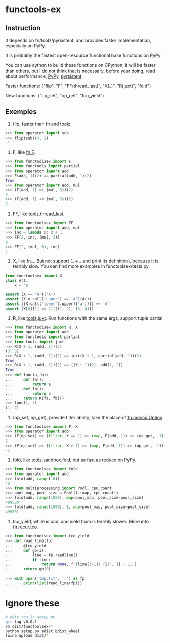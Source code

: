 # functools-ex

## Instruction
It depends on fn/toolz/pyrsistent, and provides faster implementation, especially on PyPy.

It is probably the fastest open-resource functional base functions on PyPy.

You can use cython to build these functions on CPython, it will be faster than others,
but I do not think that is necessary, before your doing, read about performance,
[PyPy](https://www.pypy.org/performance.html), [pyrsistent](https://github.com/tobgu/pyrsistent#performance).


Faster functions:
    ("flip", "F", "FF(thread_last)", "X(_)", "R(juxt)", "fold")

New functions:
    ("op_set", "op_get", "tco_yield")

## Exemples

1. flip, faster than fn and toolz.

```python
>>> from operator import sub
>>> flip(sub)(3, 2)
-1
```

1. F, like [fn.F](https://github.com/kachayev/fn.py#high-level-operations-with-functions).

```python
>>> from functoolsex import F
>>> from functools import partial
>>> from operator import add
>>> F(add, 1)(2) == partial(add, 1)(2)
True
>>> from operator import add, mul
>>> (F(add, 1) >> (mul, 3))(2)
9
>>> (F(add, 1) << (mul, 3))(2)
7
```

1. FF, like [toolz.thread_last](https://github.com/pytoolz/toolz/blob/ea3ba0d60a33b256c8b2a7be43aff926992ffcdb/toolz/functoolz.py#L78).

```python
>>> from functoolsex import FF
>>> from operator import add, mul
>>> inc = lambda x: x + 1
>>> FF(2, inc, (mul, 3))
9
>>> FF(2, (mul, 3), inc)
7
```

1. X, like [fn._](https://github.com/kachayev/fn.py#scala-style-lambdas-definition).
But not support (_ + _ and print its definition), because it is terribly slow.
You can find more examples in functoolsex/tests.py.

```python
from functoolsex import X
class A():
    x = 'a'

assert (X == 'A')('A')
assert (X.x.call('upper') == 'A')(A())
assert ((X.call('lower').upper)('a'))() == 'A'
assert (X[0][1] == 2)([(1, 2), (3, 4)])
```

1. R, like [toolz.juxt](https://github.com/pytoolz/toolz/blob/ea3ba0d60a33b256c8b2a7be43aff926992ffcdb/toolz/functoolz.py#L646).
Run functions with the same args, support tuple partial.

```python
>>> from functoolsex import R, X
>>> from operator import add
>>> from functools import partial
>>> from toolz import juxt
>>> R(X + 1, (add, 1))(2)
(3, 3)
>>> R(X + 1, (add, 1))(2) == juxt(X + 1, partial(add, 1))(2)
True
>>> R(X + 1, (add, 1))(2) == ((X + 1)(2), add(1, 2))
True
>>> def func(a, b):
...     def fa():
...         return a
...     def fb():
...         return b
...     return R(fa, fb)()
>>> func(1, 2)
(1, 2)
```

1. (op_set, op_get), provide filter ability, take the place of [fn.monad.Option](https://github.com/kachayev/fn.py#functional-style-for-error-handling).

```python
>>> from functoolsex import F, X
>>> from operator import add
>>> (F(op_set) >> (filter, X == 1) >> (map, F(add, 1)) >> (op_get, -1))(1)
2
>>> (F(op_set) >> (filter, X > 1) >> (map, F(add, 1)) >> (op_get, -1))(1)
-1
```

1. fold, like [toolz.sandbox.fold](https://github.com/pytoolz/toolz/blob/ea3ba0d60a33b256c8b2a7be43aff926992ffcdb/toolz/sandbox/parallel.py#L13), but as fast as reduce on PyPy.

```python
>>> from functoolsex import fold
>>> from operator import add
>>> fold(add, range(10))
45
>>> from multiprocessing import Pool, cpu_count
>>> pool_map, pool_size = Pool().imap, cpu_count()
>>> fold(add, range(1000), map=pool_map, pool_size=pool_size)
499500
>>> fold(add, range(1000), 1, map=pool_map, pool_size=pool_size)
499501
```

1. tco_yield, while is bad, and yield from is terribly slower.
More info [fn.recur.tco](https://github.com/kachayev/fn.py#trampolines-decorator).

```python
>>> from functoolsex import tco_yield
>>> def read_line(fp):
...     @tco_yield
...     def go(i):
...         line = fp.readline()
...         if line:
...             return None, f"{line[:-1]} {i}", (i + 1, )
...     return go(0)

>>> with open('tmp.txt', 'r') as fp:
...     print(list(read_line(fp)))
```


# Ignore these
```bash
# edit tag in setup.py
git tag v0.0.1
rm dist/functoolsex-*
python setup.py sdist bdist_wheel
twine upload dist/*
```

